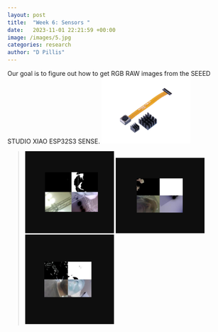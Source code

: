 ```yaml
---
layout: post
title:  "Week 6: Sensors "
date:   2023-11-01 22:21:59 +00:00
image: /images/5.jpg
categories: research
author: "D Pillis"
---
```


Our goal is to figure out how to get RGB RAW images from the SEEED STUDIO XIAO ESP32S3 SENSE. <img src="tn/images/camera.jpg" alt="drawing" width="200"/> 
<blockquote>
  <p>
 <img src="tn/images/input1.png" alt="drawing" width="200"/>  <img src="tn/images/input2.png" alt="drawing" width="200"/> <img src="tn/images/input3.png" alt="drawing" width="200"/> 
  </p>
</blockquote>


